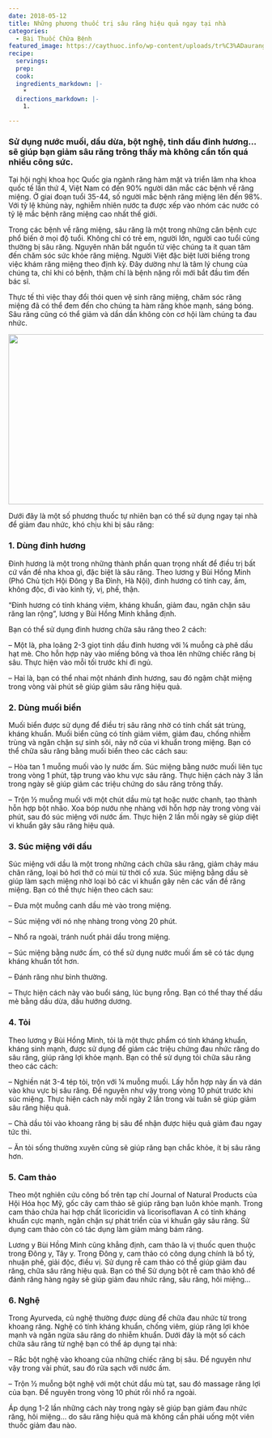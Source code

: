 ```yaml
---
date: 2018-05-12
title: Những phương thuốc trị sâu răng hiệu quả ngay tại nhà
categories:
  - Bài Thuốc Chữa Bệnh
featured_image: https://caythuoc.info/wp-content/uploads/tr%C3%ADauranghieuquatainha.jpg
recipe:
  servings:  
  prep:  
  cook:  
  ingredients_markdown: |-
    * 
  directions_markdown: |-
    1. 

---
```

<h3>Sử dụng nước muối, dầu dừa, bột nghệ, tinh dầu đinh hương… sẽ giúp bạn giảm sâu răng trông thấy mà không cần tốn quá nhiều công sức.</h3>
Tại hội nghị khoa học Quốc gia ngành răng hàm mặt và triển lãm nha khoa quốc tế lần thứ 4, Việt Nam có đến 90% người dân mắc các bệnh về răng miệng. Ở giai đoạn tuổi 35-44, số người mắc bệnh răng miệng lên đến 98%. Với tỷ lệ khủng này, nghiễm nhiên nước ta được xếp vào nhóm các nước có tỷ lệ mắc bệnh răng miệng cao nhất thế giới.

Trong các bệnh về răng miệng, sâu răng là một trong những căn bệnh cực phổ biến ở mọi độ tuổi. Không chỉ có trẻ em, người lớn, người cao tuổi cũng thường bị sâu răng. Nguyên nhân bắt nguồn từ việc chúng ta ít quan tâm đến chăm sóc sức khỏe răng miệng. Người Việt đặc biệt lười biếng trong việc khám răng miệng theo định kỳ. Đây dường như là tâm lý chung của chúng ta, chỉ khi có bệnh, thậm chí là bệnh nặng rồi mới bắt đầu tìm đến bác sĩ.

Thực tế thì việc thay đổi thói quen vệ sinh răng miệng, chăm sóc răng miệng đã có thể đem đến cho chúng ta hàm răng khỏe mạnh, sáng bóng. Sâu răng cũng có thể giảm và dần dần không còn cơ hội làm chúng ta đau nhức.

<div align="center"><img src="https://caythuoc.info/wp-content/uploads/tr%C3%ADauranghieuquatainha.jpg" width="632px" height="336px"></div>

Dưới đây là một số phương thuốc tự nhiên bạn có thể sử dụng ngay tại nhà để giảm đau nhức, khó chịu khi bị sâu răng:

<h3>1. Dùng đinh hương</h3>

Đinh hương là một trong những thành phần quan trọng nhất để điều trị bất cứ vấn đề nha khoa gì, đặc biệt là sâu răng. Theo lương y Bùi Hồng Minh (Phó Chủ tịch Hội Đông y Ba Đình, Hà Nội), đinh hương có tính cay, ấm, không độc, đi vào kinh tỳ, vị, phế, thận.

“Đinh hương có tính kháng viêm, kháng khuẩn, giảm đau, ngăn chặn sâu răng lan rộng”, lương y Bùi Hồng Minh khẳng định.

Bạn có thể sử dụng đinh hương chữa sâu răng theo 2 cách:

– Một là, pha loãng 2-3 giọt tinh dầu đinh hương với ¼ muỗng cà phê dầu hạt mè. Cho hỗn hợp này vào miếng bông và thoa lên những chiếc răng bị sâu. Thực hiện vào mỗi tối trước khi đi ngủ.

– Hai là, bạn có thể nhai một nhánh đinh hương, sau đó ngậm chặt miệng trong vòng vài phút sẽ giúp giảm sâu răng hiệu quả.

<h3>2. Dùng muối biển</h3>

Muối biển được sử dụng để điều trị sâu răng nhờ có tính chất sát trùng, kháng khuẩn. Muối biển cũng có tính giảm viêm, giảm đau, chống nhiễm trùng và ngăn chặn sự sinh sôi, nảy nở của vi khuẩn trong miệng. Bạn có thể chữa sâu răng bằng muối biển theo các cách sau:

– Hòa tan 1 muỗng muối vào ly nước ấm. Súc miệng bằng nước muối liên tục trong vòng 1 phút, tập trung vào khu vực sâu răng. Thực hiện cách này 3 lần trong ngày sẽ giúp giảm các triệu chứng do sâu răng trông thấy.

– Trộn ½ muỗng muối với một chút dầu mù tạt hoặc nước chanh, tạo thành hỗn hợp bột nhão. Xoa bóp nướu nhẹ nhàng với hỗn hợp này trong vòng vài phút, sau đó súc miệng với nước ấm. Thực hiện 2 lần mỗi ngày sẽ giúp diệt vi khuẩn gây sâu răng hiệu quả.

<h3>3. Súc miệng với dầu</h3>

Súc miệng với dầu là một trong những cách chữa sâu răng, giảm chảy máu chân răng, loại bỏ hơi thở có mùi từ thời cổ xưa. Súc miệng bằng dầu sẽ giúp làm sạch miệng nhờ loại bỏ các vi khuẩn gây nên các vấn đề răng miệng. Bạn có thể thực hiện theo cách sau:

– Đưa một muỗng canh dầu mè vào trong miệng.

– Súc miệng với nó nhẹ nhàng trong vòng 20 phút.

– Nhổ ra ngoài, tránh nuốt phải dầu trong miệng.

– Súc miệng bằng nước ấm, có thể sử dụng nước muối ấm sẽ có tác dụng kháng khuẩn tốt hơn.

– Đánh răng như bình thường.

– Thực hiện cách này vào buổi sáng, lúc bụng rỗng. Bạn có thể thay thế dầu mè bằng dầu dừa, dầu hướng dương.

<h3>4. Tỏi</h3>

Theo lương y Bùi Hồng Minh, tỏi là một thực phẩm có tính kháng khuẩn, kháng sinh mạnh, được sử dụng để giảm các triệu chứng đau nhức răng do sâu răng, giúp răng lợi khỏe mạnh. Bạn có thể sử dụng tỏi chữa sâu răng theo các cách:

– Nghiền nát 3-4 tép tỏi, trộn với ¼ muỗng muối. Lấy hỗn hợp này ấn và dán vào khu vực bị sâu răng. Để nguyên như vậy trong vòng 10 phút trước khi súc miệng. Thực hiện cách này mỗi ngày 2 lần trong vài tuần sẽ giúp giảm sâu răng hiệu quả.

– Chà dầu tỏi vào khoang răng bị sâu để nhận được hiệu quả giảm đau ngay tức thì.

– Ăn tỏi sống thường xuyên cũng sẽ giúp răng bạn chắc khỏe, ít bị sâu răng hơn.

<h3>5. Cam thảo</h3>

Theo một nghiên cứu công bố trên tạp chí Journal of Natural Products của Hội Hóa học Mỹ, gốc cây cam thảo sẽ giúp răng bạn luôn khỏe mạnh. Trong cam thảo chứa hai hợp chất licoricidin và licorisoflavan A có tính kháng khuẩn cực mạnh, ngăn chặn sự phát triển của vi khuẩn gây sâu răng. Sử dụng cam thảo còn có tác dụng làm giảm mảng bám răng.

Lương y Bùi Hồng Minh cũng khẳng định, cam thảo là vị thuốc quen thuộc trong Đông y, Tây y. Trong Đông y, cam thảo có công dụng chính là bổ tỳ, nhuận phế, giải độc, điều vị. Sử dụng rễ cam thảo có thể giúp giảm đau răng, chữa sâu răng hiệu quả. Bạn có thể Sử dụng bột rễ cam thảo khô để đánh răng hàng ngày sẽ giúp giảm đau nhức răng, sâu răng, hôi miệng…

<h3>6. Nghệ</h3>

Trong Ayurveda, củ nghệ thường được dùng để chữa đau nhức từ trong khoang răng. Nghệ có tính kháng khuẩn, chống viêm, giúp răng lợi khỏe mạnh và ngăn ngừa sâu răng do nhiễm khuẩn. Dưới đây là một số cách chữa sâu răng từ nghệ bạn có thể áp dụng tại nhà:

– Rắc bột nghệ vào khoang của những chiếc răng bị sâu. Để nguyên như vậy trong vài phút, sau đó rửa sạch với nước ấm.

– Trộn ½ muỗng bột nghệ với một chút dầu mù tạt, sau đó massage răng lợi của bạn. Để nguyên trong vòng 10 phút rồi nhổ ra ngoài.

Áp dụng 1-2 lần những cách này trong ngày sẽ giúp bạn giảm đau nhức răng, hôi miệng… do sâu răng hiệu quả mà không cần phải uống một viên thuốc giảm đau nào.
